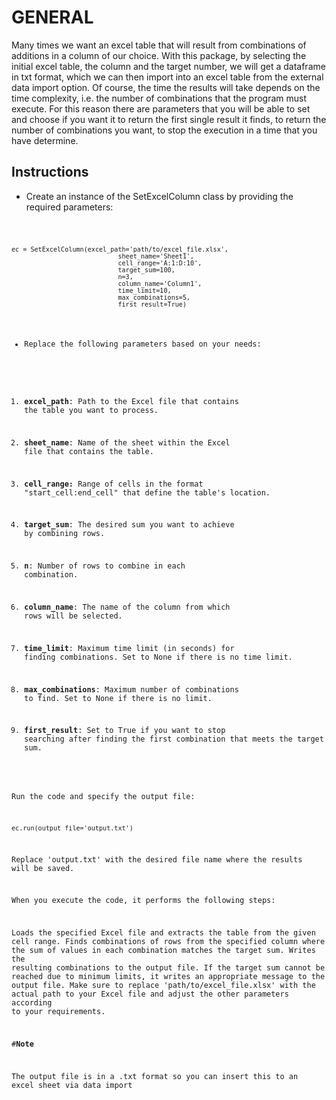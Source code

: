 # GENERAL

Many times we want an excel table that will result from combinations of additions in a column of our choice. With this package, by selecting the initial excel table, the column and the target number, we will get a dataframe in txt format, which we can then import into an excel table from the external data import option. Of course, the time the results will take depends on the time complexity, i.e. the number of combinations that the program must execute. For this reason there are parameters that you will be able to set and choose if you want it to return the first single result it finds, to return the number of combinations you want, to stop the execution in a time that you have determine.


## Instructions
- Create an instance of the SetExcelColumn class by providing the required parameters:


<code>

    ec = SetExcelColumn(excel_path='path/to/excel_file.xlsx',
                                sheet_name='Sheet1',
                                cell_range='A:1:D:10',
                                target_sum=100,
                                n=3,
                                column_name='Column1',
                                time_limit=10,
                                max_combinations=5,
                                first_result=True)
    

- Replace the following parameters based on your needs:

1. **excel_path**: Path to the Excel file that contains the table you want to process.

2. **sheet_name**: Name of the sheet within the Excel file that contains the table.

3. **cell_range:** Range of cells in the format "start_cell:end_cell" that define the table's location.

4. **target_sum**: The desired sum you want to achieve by combining rows.

5. **n**: Number of rows to combine in each combination.

6. **column_name**: The name of the column from which rows will be selected.

7. **time_limit**: Maximum time limit (in seconds) for finding combinations. Set to None if there is no time limit.

8. **max_combinations**: Maximum number of combinations to find. Set to None if there is no limit.

9. **first_result**: Set to True if you want to stop searching after finding the first combination that meets the target sum.

Run the code and specify the output file:



    ec.run(output_file='output.txt')

Replace 'output.txt' with the desired file name where the results will be saved.

When you execute the code, it performs the following steps:

Loads the specified Excel file and extracts the table from the given cell range.
Finds combinations of rows from the specified column where the sum of values in each combination matches the target sum.
Writes the resulting combinations to the output file.
If the target sum cannot be reached due to minimum limits, it writes an appropriate message to the output file.
Make sure to replace 'path/to/excel_file.xlsx' with the actual path to your Excel file and adjust the other parameters according to your requirements.

#**Note**

The output file is in a .txt format so you can insert this to an excel sheet via data import

